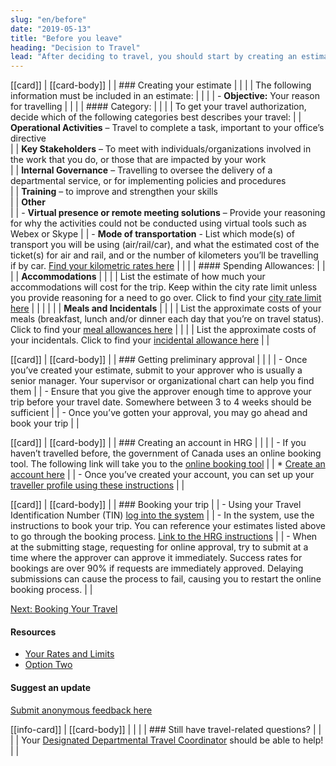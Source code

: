 ```yaml
---
slug: "en/before"
date: "2019-05-13"
title: "Before you leave"
heading: "Decision to Travel"
lead: "After deciding to travel, you should start by creating an estimate. The estimate should give an overall approximation of what the total cost of the trip will be, so that it can the be approved."
---
```

<div class="content-left col-xs-12 col-sm-12 col-md-8">

[[card]]
| [[card-body]]
| | ### Creating your estimate
| |
| | The following information must be included in an estimate:
| |
| | - **Objective:** Your reason for travelling
| |
| |  #### Category:
| |
| | To get your travel authorization, decide which of the following categories best describes your travel:
| |      **Operational Activities** – Travel to complete a task, important to your office’s directive  
| |      **Key Stakeholders** – To meet with individuals/organizations involved in the work that you do, or those that are impacted by your work  
| |      **Internal Governance** – Travelling to oversee the delivery of a departmental service, or for implementing policies and procedures  
| |      **Training** – to improve and strengthen your skills  
| |      **Other**  
| | - **Virtual presence or remote meeting solutions** – Provide your reasoning for why the activities could not be conducted using virtual tools such as Webex or Skype
| | - **Mode of transportation** - List which mode(s) of transport you will be using (air/rail/car), and what the estimated cost of the ticket(s) for air and rail, and or the number of kilometers you’ll be travelling if by car. [Find your kilometric rates here](https://www.njc-cnm.gc.ca/directive/d10/v238/s658/en#s658-tc-tm)
| |
| | #### Spending Allowances:
| |
| | **Accommodations**
| |
| | List the estimate of how much your accommodations will cost for the trip.  Keep within the city rate limit unless you provide reasoning for a need to go over. Click to find your [city rate limit here](https://rehelv-acrd.tpsgc-pwgsc.gc.ca/preface-eng.aspx#allcityratelimits)
| |
| |
| | **Meals and Incidentals**
| |
| | List the approximate costs of your meals (breakfast, lunch and/or dinner each day that you’re on travel status). Click to find your [meal allowances here](https://www.njc-cnm.gc.ca/directive/d10/v238/s659/en#s659-tc-tm)
| |
| | List the approximate costs of your incidentals. Click to find your [incidental allowance here](https://www.njc-cnm.gc.ca/directive/d10/v238/s659/en#s659-tc-tm)
| |

[[card]]
| [[card-body]]
| | ### Getting preliminary approval
| |
| | - Once you’ve created your estimate, submit to your approver who is usually a senior manager. Your supervisor or organizational chart can help you find them
| | - Ensure that you give the approver enough time to approve your trip before your travel date. Somewhere between 3 to 4 weeks should be sufficient
| | - Once you’ve gotten your approval, you may go ahead and book your trip
| |

[[card]]
| [[card-body]]
| | ### Creating an account in HRG
| |
| | - If you haven’t travelled before, the government of Canada uses an online booking tool. The following link will take you to the [online booking tool](https://isuite6.hrgworldwide.com/gcportal/en-ca/sts.aspx)
| |   * [Create an account here](https://isuite6.hrgworldwide.com/tabid/292/Default.aspx)
| | - Once you’ve created your account, you can set up your [traveller profile using these instructions](https://isuite6.hrgworldwide.com/Portals/6/docs/EN%20-%20UG%20-%20Completing%20a%20traveller%20profile%20-%2019jui2019.pdf)
| |

[[card]]
| [[card-body]]
| | ### Booking your trip
| | - Using your Travel Identification Number (TIN) [log into the system](https://isuite6.hrgworldwide.com/gcportal/en-ca/sts.aspx)
| | - In the system, use the instructions to book your trip. You can reference your estimates listed above to go through the booking process. [Link to the HRG instructions](/en/booktravel)
| | - When at the submitting stage, requesting for online approval, try to submit at a time where the approver can approve it immediately. Success rates for bookings are over 90% if requests are immediately approved. Delaying submissions can cause the process to fail, causing you to restart the online booking process. 
| |

[Next: Booking Your Travel](/en/booktravel)

</div>

<div class="content-right col-xs-6 col-md-4">

#### Resources
* [Your Rates and Limits](/en/rates)
* [Option Two](/)

#### Suggest an update
[Submit anonymous feedback here](https://docs.google.com/forms/d/e/1FAIpQLSf9y3VY3ADLpQ4kQLGvOo4cIdEEi5Hs3en-0lWRc4wQeTRheg/viewform)


[[info-card]]
| [[card-body]]
| |
| | ### Still have travel-related questions?
| |
| | Your [Designated Departmental Travel Coordinator](https://www.tbs-sct.gc.ca/ap/list-liste/dtc-cmv-eng.asp) should be able to help!
| |

</div>